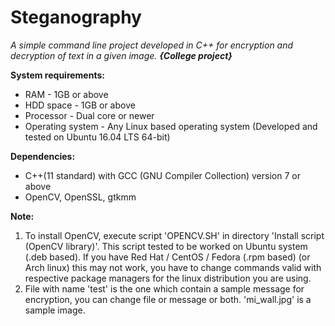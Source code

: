 # Steganography
*A simple command line project developed in C++ for encryption and decryption of text in a given image.* ***{College project}***


**System requirements:**
- RAM - 1GB or above
- HDD space - 1GB or above
- Processor - Dual core or newer
- Operating system - Any Linux based operating system (Developed and tested on Ubuntu 16.04 LTS 64-bit)

**Dependencies:**
- C++(11 standard) with GCC (GNU Compiler Collection) version 7 or above
- OpenCV, OpenSSL, gtkmm

**Note:**
1. To install OpenCV, execute script 'OPENCV.SH' in directory 'Install script (OpenCV library)'. This script tested to be worked on Ubuntu system (.deb based). If you have Red Hat / CentOS / Fedora (.rpm based) (or Arch linux) this may not work, you have to change commands valid with respective package managers for the linux distribution you are using.
2. File with name 'test' is the one which contain a sample message for encryption, you can change file or message or both. 'mi_wall.jpg' is a sample image.

